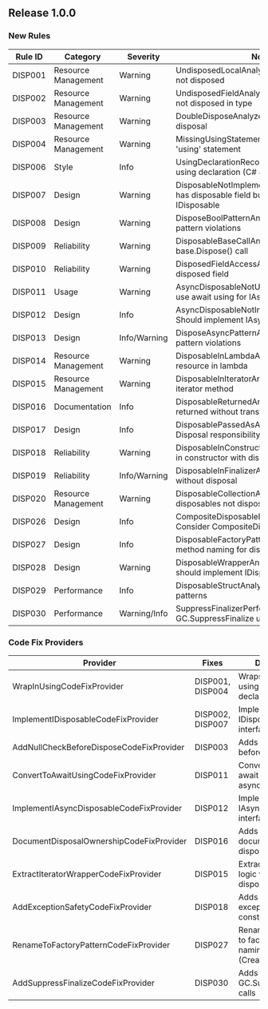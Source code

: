 ## Release 1.0.0

### New Rules

Rule ID | Category | Severity | Notes
--------|----------|----------|-------
DISP001 | Resource Management | Warning | UndisposedLocalAnalyzer: Local disposable not disposed
DISP002 | Resource Management | Warning | UndisposedFieldAnalyzer: Disposable field not disposed in type
DISP003 | Resource Management | Warning | DoubleDisposeAnalyzer: Potential double disposal
DISP004 | Resource Management | Warning | MissingUsingStatementAnalyzer: Should use 'using' statement
DISP006 | Style | Info | UsingDeclarationRecommendedAnalyzer: Use using declaration (C# 8+)
DISP007 | Design | Warning | DisposableNotImplementedAnalyzer: Type has disposable field but doesn't implement IDisposable
DISP008 | Design | Warning | DisposeBoolPatternAnalyzer: Dispose(bool) pattern violations
DISP009 | Reliability | Warning | DisposableBaseCallAnalyzer: Missing base.Dispose() call
DISP010 | Reliability | Warning | DisposedFieldAccessAnalyzer: Access to disposed field
DISP011 | Usage | Warning | AsyncDisposableNotUsedAnalyzer: Should use await using for IAsyncDisposable
DISP012 | Design | Info | AsyncDisposableNotImplementedAnalyzer: Should implement IAsyncDisposable
DISP013 | Design | Info/Warning | DisposeAsyncPatternAnalyzer: DisposeAsync pattern violations
DISP014 | Resource Management | Warning | DisposableInLambdaAnalyzer: Disposable resource in lambda
DISP015 | Resource Management | Warning | DisposableInIteratorAnalyzer: Disposable in iterator method
DISP016 | Documentation | Info | DisposableReturnedAnalyzer: Disposable returned without transfer documentation
DISP017 | Design | Info | DisposablePassedAsArgumentAnalyzer: Disposal responsibility unclear
DISP018 | Reliability | Warning | DisposableInConstructorAnalyzer: Exception in constructor with disposable
DISP019 | Reliability | Info/Warning | DisposableInFinalizerAnalyzer: Finalizer without disposal
DISP020 | Resource Management | Warning | DisposableCollectionAnalyzer: Collection of disposables not disposed
DISP026 | Design | Info | CompositeDisposableRecommendedAnalyzer: Consider CompositeDisposable pattern
DISP027 | Design | Info | DisposableFactoryPatternAnalyzer: Factory method naming for disposables
DISP028 | Design | Warning | DisposableWrapperAnalyzer: Wrapper class should implement IDisposable
DISP029 | Performance | Info | DisposableStructAnalyzer: Disposable struct patterns
DISP030 | Performance | Warning/Info | SuppressFinalizerPerformanceAnalyzer: GC.SuppressFinalize usage

### Code Fix Providers

Provider | Fixes | Description
---------|-------|-------------
WrapInUsingCodeFixProvider | DISP001, DISP004 | Wraps disposable in using statement or declaration
ImplementIDisposableCodeFixProvider | DISP002, DISP007 | Implements IDisposable interface
AddNullCheckBeforeDisposeCodeFixProvider | DISP003 | Adds null check before disposal
ConvertToAwaitUsingCodeFixProvider | DISP011 | Converts using to await using for async disposal
ImplementIAsyncDisposableCodeFixProvider | DISP012 | Implements IAsyncDisposable interface
DocumentDisposalOwnershipCodeFixProvider | DISP016 | Adds XML documentation for disposal ownership
ExtractIteratorWrapperCodeFixProvider | DISP015 | Extracts iterator logic with proper disposal
AddExceptionSafetyCodeFixProvider | DISP018 | Adds try-finally for exception safety in constructors
RenameToFactoryPatternCodeFixProvider | DISP027 | Renames methods to factory pattern naming (Create/Build)
AddSuppressFinalizeCodeFixProvider | DISP030 | Adds or removes GC.SuppressFinalize calls

